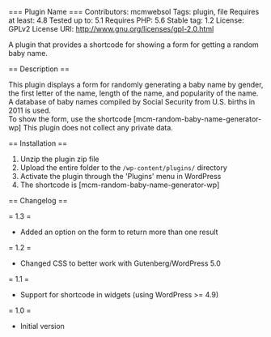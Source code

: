 === Plugin Name ===
Contributors: mcmwebsol
Tags: plugin, file
Requires at least: 4.8
Tested up to: 5.1
Requires PHP: 5.6
Stable tag: 1.2
License: GPLv2
License URI: http://www.gnu.org/licenses/gpl-2.0.html

A plugin that provides a shortcode for showing a form for getting a random baby name.

== Description ==

This plugin displays a form for randomly generating a baby name by gender, the first letter of the name, length of the name, and popularity of the name. 
A database of baby names compiled by Social Security from U.S. births in 2011 is used.  
To show the form, use the shortcode [mcm-random-baby-name-generator-wp] 
This plugin does not collect any private data.


== Installation ==

1. Unzip the plugin zip file
2. Upload the entire folder to the `/wp-content/plugins/` directory
3. Activate the plugin through the 'Plugins' menu in WordPress
4. The shortcode is [mcm-random-baby-name-generator-wp] 


== Changelog ==

= 1.3 =
* Added an option on the form to return more than one result

= 1.2 =
* Changed CSS to better work with Gutenberg/WordPress 5.0

= 1.1 =
* Support for shortcode in widgets (using WordPress >= 4.9)

= 1.0 =
* Initial version
